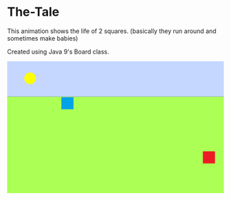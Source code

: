 # The-Tale
This animation shows the life of 2 squares. (basically they run around and sometimes make babies)

Created using Java 9's Board class.

![Wandering Squares](https://raw.githubusercontent.com/kolekd/The-Tale/master/img/screenshots/SquaresDay.png)
